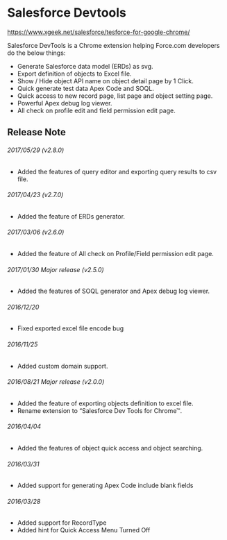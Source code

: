 # Salesforce Devtools
https://www.xgeek.net/salesforce/tesforce-for-google-chrome/

Salesforce DevTools is a Chrome extension helping Force.com developers do the below things:

- Generate Salesforce data model (ERDs) as svg.
- Export definition of objects to Excel file.
- Show / Hide object API name on object detail page by 1 Click.
- Quick generate test data Apex Code and SOQL.
- Quick access to new record page, list page and object setting page.
- Powerful Apex debug log viewer.
- All check on profile edit and field permission edit page.

## Release Note

###### 2017/05/29 (v2.8.0)
- Added the features of query editor and exporting query results to csv file.

###### 2017/04/23 (v2.7.0)
- Added the feature of ERDs generator.

###### 2017/03/06 (v2.6.0)
- Added the feature of All check on Profile/Field permission edit page.

###### 2017/01/30 Major release (v2.5.0)
- Added the features of SOQL generator and Apex debug log viewer.

###### 2016/12/20
- Fixed exported excel file encode bug

###### 2016/11/25
- Added custom domain support.

###### 2016/08/21 Major release (v2.0.0)
- Added the feature of exporting objects definition to excel file.
- Rename extension to “Salesforce Dev Tools for Chrome™.

###### 2016/04/04
- Added the features of object quick access and object searching.

###### 2016/03/31
- Added support for generating Apex Code include blank fields 

###### 2016/03/28
- Added support for RecordType
- Added hint for Quick Access Menu Turned Off
